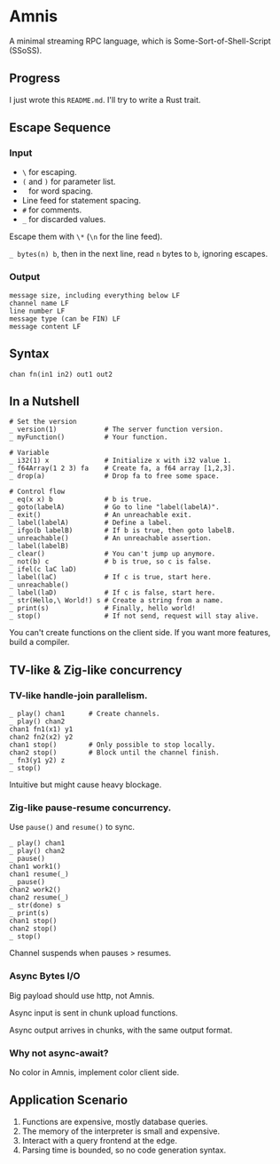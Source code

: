 # Amnis

A minimal streaming RPC language, which is Some-Sort-of-Shell-Script (SSoSS).

## Progress

I just wrote this `README.md`. I'll try to write a Rust trait.

## Escape Sequence

### Input

* `\` for escaping.
* `(` and `)` for parameter list.
* ` ` for word spacing.
* Line feed for statement spacing.
* `#` for comments.
* `_` for discarded values.

Escape them with `\*` (`\n` for the line feed).

`_ bytes(n) b`, then in the next line, read `n` bytes to `b`, ignoring escapes.

### Output

```
message size, including everything below LF
channel name LF
line number LF
message type (can be FIN) LF
message content LF
```

## Syntax

`chan fn(in1 in2) out1 out2`

## In a Nutshell

```
# Set the version
_ version(1)            # The server function version.
_ myFunction()          # Your function.

# Variable
_ i32(1) x              # Initialize x with i32 value 1.
_ f64Array(1 2 3) fa    # Create fa, a f64 array [1,2,3].
_ drop(a)               # Drop fa to free some space.

# Control flow
_ eq(x x) b             # b is true.
_ goto(labelA)          # Go to line "label(labelA)".
_ exit()                # An unreachable exit.
_ label(labelA)         # Define a label.
_ ifgo(b labelB)        # If b is true, then goto labelB.
_ unreachable()         # An unreachable assertion.
_ label(labelB)
_ clear()               # You can't jump up anymore.
_ not(b) c              # b is true, so c is false.
_ ifel(c laC laD)
_ label(laC)            # If c is true, start here.
_ unreachable()
_ label(laD)            # If c is false, start here.
_ str(Hello,\ World!) s # Create a string from a name.
_ print(s)              # Finally, hello world!
_ stop()                # If not send, request will stay alive.
```

You can't create functions on the client side.
If you want more features, build a compiler.

## TV-like & Zig-like concurrency

### TV-like handle-join parallelism.

```
_ play() chan1      # Create channels.
_ play() chan2
chan1 fn1(x1) y1
chan2 fn2(x2) y2
chan1 stop()        # Only possible to stop locally.
chan2 stop()        # Block until the channel finish.
_ fn3(y1 y2) z
_ stop()
```

Intuitive but might cause heavy blockage.

### Zig-like pause-resume concurrency.

Use `pause()` and `resume()` to sync.

```
_ play() chan1
_ play() chan2
_ pause()
chan1 work1()
chan1 resume(_)
_ pause()
chan2 work2()
chan2 resume(_)
_ str(done) s
_ print(s)
chan1 stop()
chan2 stop()
_ stop()
```

Channel suspends when pauses > resumes.

### Async Bytes I/O

Big payload should use http, not Amnis.

Async input is sent in chunk upload functions.

Async output arrives in chunks, with the same output format.

### Why not async-await?

No color in Amnis, implement color client side.

## Application Scenario

1. Functions are expensive, mostly database queries.
2. The memory of the interpreter is small and expensive.
3. Interact with a query frontend at the edge.
4. Parsing time is bounded, so no code generation syntax.
